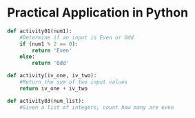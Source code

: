 # Practical Application in Python

```python
def activity01(num1):
	#Determine if an input is Even or Odd
	if (num1 % 2 == 0):
		return 'Even'
	else:
		return 'Odd'

def activity(iv_one, iv_two):
	#Return the sum of two input values
	return iv_one + iv_two

def activity03(num_list):
	#Given a list of integers, count how many are even
	
```	

<!--stackedit_data:
eyJoaXN0b3J5IjpbLTE3OTg5NjA2NTgsOTM2MDg5MjEwXX0=
-->